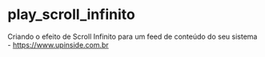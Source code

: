 # play_scroll_infinito
Criando o efeito de Scroll Infinito para um feed de conteúdo do seu sistema - https://www.upinside.com.br

